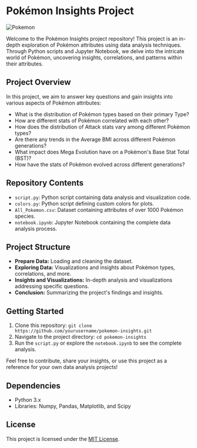 # Pokémon Insights Project

![Pokemon](pokemon_image.png)

Welcome to the Pokémon Insights project repository! This project is an in-depth exploration of Pokémon attributes using data analysis techniques. Through Python scripts and Jupyter Notebook, we delve into the intricate world of Pokémon, uncovering insights, correlations, and patterns within their attributes.

## Project Overview

In this project, we aim to answer key questions and gain insights into various aspects of Pokémon attributes:

- What is the distribution of Pokémon types based on their primary Type?
- How are different stats of Pokémon correlated with each other?
- How does the distribution of Attack stats vary among different Pokémon types?
- Are there any trends in the Average BMI across different Pokémon generations?
- What impact does Mega Evolution have on a Pokémon's Base Stat Total (BST)?
- How have the stats of Pokémon evolved across different generations?

## Repository Contents

- `script.py`: Python script containing data analysis and visualization code.
- `colors.py`: Python script defining custom colors for plots.
- `All_Pokemon.csv`: Dataset containing attributes of over 1000 Pokémon species.
- `notebook.ipynb`: Jupyter Notebook containing the complete data analysis process.

## Project Structure

- **Prepare Data:** Loading and cleaning the dataset.
- **Exploring Data:** Visualizations and insights about Pokémon types, correlations, and more.
- **Insights and Visualizations:** In-depth analysis and visualizations addressing specific questions.
- **Conclusion:** Summarizing the project's findings and insights.

## Getting Started

1. Clone this repository: `git clone https://github.com/yourusername/pokemon-insights.git`
2. Navigate to the project directory: `cd pokemon-insights`
3. Run the `script.py` or explore the `notebook.ipynb` to see the complete analysis.

Feel free to contribute, share your insights, or use this project as a reference for your own data analysis projects!

## Dependencies

- Python 3.x
- Libraries: Numpy, Pandas, Matplotlib, and Scipy

## License

This project is licensed under the [MIT License](LICENSE).
